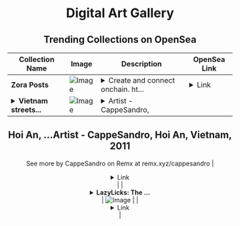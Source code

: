 <div align="center">

# Digital Art Gallery

## Trending Collections on OpenSea

| Collection Name                       | Image                                                                                     | Description                       | OpenSea Link                                                                                          |
|---------------------------------------|-------------------------------------------------------------------------------------------|-----------------------------------|--------------------------------------------------------------------------------------------------------|
| **Zora Posts** | ![Image](https://i.seadn.io/s/raw/files/65210525b3062ca29d54714c94f99752.jpg?w=500&auto=format?w=200&auto=format) | <details><summary>Create and connect onchain. ht...</summary>Create and connect onchain. https://zora.co</details> | <details><summary>Link</summary>[Zora Posts](https://opensea.io/collection/zora-posts-12195)</details> |
| **<details><summary>Vietnam streets...</summary>Vietnam streets food</details>** | ![Image](https://i.seadn.io/s/raw/files/40807f4776a73e82df91de95a24e8c4f.jpg?w=500&auto=format?w=200&auto=format) | <details><summary>Artist - CappeSandro,
Hoi An, ...</summary>Artist - CappeSandro,
Hoi An, Vietnam,
2011
--
See more by CappeSandro on Remx at remx.xyz/cappesandro</details> | <details><summary>Link</summary>[Vietnam streets food](https://opensea.io/collection/vietnam-streets-food)</details> |
| **<details><summary>LazyLicks: The ...</summary>LazyLicks: The $SLOTHA MemeVerse</details>** | ![Image](https://i.seadn.io/s/raw/files/a0c9ab7026a64ebf5cd2ec919a27d276.png?w=500&auto=format?w=200&auto=format) |  | <details><summary>Link</summary>[LazyLicks: The $SLOTHA MemeVerse](https://opensea.io/collection/lazylicks-the-slotha-memeverse)</details> |

</div>